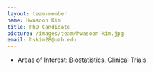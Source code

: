 ```yaml
---
layout: team-member
name: Hwasoon Kim
title: PhD Candidate
picture: /images/team/hwasoon-kim.jpg
email: hskim28@uab.edu
---
```


- Areas of Interest: Biostatistics, Clinical Trials
